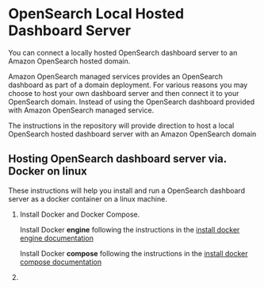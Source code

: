 # OpenSearch Local Hosted Dashboard Server

You can connect a locally hosted OpenSearch dashboard server to an Amazon OpenSearch hosted domain. 

Amazon OpenSearch managed services provides an OpenSearch dashboard as part of a domain deployment. For various reasons you may choose to host your own dashboard server and then connect it to your OpenSearch domain. Instead of using the OpenSearch dashboard provided with Amazon OpenSearch managed service.

The instructions in the repository will provide direction to host a local OpenSearch hosted dashboard server with an Amazon OpenSearch domain

## Hosting OpenSearch dashboard server via. Docker on linux

These instructions will help you install and run a OpenSearch dashboard server as a docker container on a linux machine.

1. Install Docker and Docker Compose. 

    Install Docker **engine** following the instructions in the [install docker engine documentation](https://docs.docker.com/engine/install/) 
    
    Install Docker **compose** following the instructions in the [install docker compose documentation](https://docs.docker.com/compose/install/)
    
2. 
